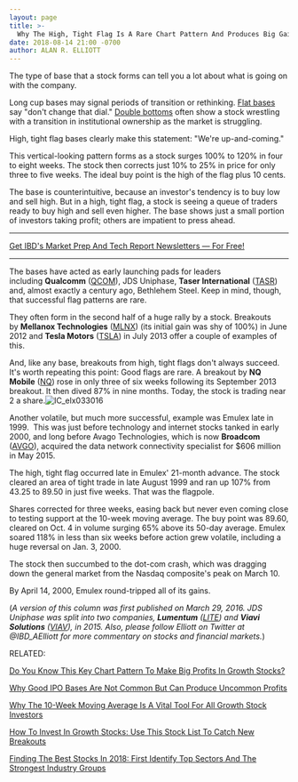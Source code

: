 ```yaml
---
layout: page
title: >-
  Why The High, Tight Flag Is A Rare Chart Pattern And Produces Big Gains
date: 2018-08-14 21:00 -0700
author: ALAN R. ELLIOTT
---
```





The type of base that a stock forms can tell you a lot about what is going on with the company.




Long cup bases may signal periods of transition or rethinking. [Flat bases](https://www.investors.com/how-to-invest/investors-corner/when-to-buy-the-basics-of-a-flat-base-a-super-growth-stock-pattern/) say "don't change that dial." [Double bottoms](https://www.investors.com/how-to-invest/investors-corner/what-is-double-bottom-base-biotech-stocks/) often show a stock wrestling with a transition in institutional ownership as the market is struggling.


High, tight flag bases clearly make this statement: "We're up-and-coming."


This vertical-looking pattern forms as a stock surges 100% to 120% in four to eight weeks. The stock then corrects just 10% to 25% in price for only three to five weeks. The ideal buy point is the high of the flag plus 10 cents.


The base is counterintuitive, because an investor's tendency is to buy low and sell high. But in a high, tight flag, a stock is seeing a queue of traders ready to buy high and sell even higher. The base shows just a small portion of investors taking profit; others are impatient to press ahead.




---


[Get IBD's Market Prep And Tech Report Newsletters — For Free!](https://shop.investors.com/offer/splashresponsive.aspx?id=ibd-newsletters&src=A00332A&intcode=NewsletterSignup_Editorial_Get)


---


The bases have acted as early launching pads for leaders including **Qualcomm** ([QCOM](https://research.investors.com/quote.aspx?symbol=QCOM)), JDS Uniphase, **Taser International** ([TASR](https://research.investors.com/quote.aspx?symbol=TASR)) and, almost exactly a century ago, Bethlehem Steel. Keep in mind, though, that successful flag patterns are rare.


They often form in the second half of a huge rally by a stock. Breakouts by **Mellanox Technologies** ([MLNX](https://research.investors.com/quote.aspx?symbol=MLNX)) (its initial gain was shy of 100%) in June 2012 and **Tesla Motors** ([TSLA](https://research.investors.com/quote.aspx?symbol=TSLA)) in July 2013 offer a couple of examples of this.


And, like any base, breakouts from high, tight flags don't always succeed. It's worth repeating this point: Good flags are rare. A breakout by **NQ Mobile** ([NQ](https://research.investors.com/quote.aspx?symbol=NQ)) rose in only three of six weeks following its September 2013 breakout. It then dived 87% in nine months. Today, the stock is trading near 2 a share.![IC_elx033016](https://www.investors.com/wp-content/uploads/2016/03/IC_elx033016-537x1024.jpg)


Another volatile, but much more successful, example was Emulex late in 1999.  This was just before technology and internet stocks tanked in early 2000, and long before Avago Technologies, which is now **Broadcom** ([AVGO](https://research.investors.com/quote.aspx?symbol=AVGO)), acquired the data network connectivity specialist for \$606 million in May 2015.


The high, tight flag occurred late in Emulex' 21-month advance. The stock cleared an area of tight trade in late August 1999 and ran up 107% from 43.25 to 89.50 in just five weeks. That was the flagpole.


Shares corrected for three weeks, easing back but never even coming close to testing support at the 10-week moving average. The buy point was 89.60, cleared on Oct. 4 in volume surging 65% above its 50-day average. Emulex soared 118% in less than six weeks before action grew volatile, including a huge reversal on Jan. 3, 2000.


The stock then succumbed to the dot-com crash, which was dragging down the general market from the Nasdaq composite's peak on March 10.


By April 14, 2000, Emulex round-tripped all of its gains.


(*A version of this column was first published on March 29, 2016. JDS Uniphase was split into two companies, **Lumentum** ([LITE](https://research.investors.com/quote.aspx?symbol=LITE)) and **Viavi Solutions** ([VIAV](https://research.investors.com/quote.aspx?symbol=VIAV)), in 2015. Also, please follow Elliott on Twitter at @IBD\_AElliott for more commentary on stocks and financial markets.*)


RELATED:


[Do You Know This Key Chart Pattern To Make Big Profits In Growth Stocks?](https://www.investors.com/how-to-invest/investors-corner/the-basics-how-to-analyze-a-stocks-cup-with-handle/)


[Why Good IPO Bases Are Not Common But Can Produce Uncommon Profits](https://www.investors.com/how-to-invest/investors-corner/ipo-bases-rich-gains/)


[Why The 10-Week Moving Average Is A Vital Tool For All Growth Stock Investors](https://www.investors.com/how-to-invest/investors-corner/searching-for-a-new-buy-point-watch-tests-of-the-10-week-moving-average/)


[How To Invest In Growth Stocks: Use This Stock List To Catch New Breakouts](https://research.investors.com/stock-lists/stock-spotlight/)


[Finding The Best Stocks In 2018: First Identify Top Sectors And The Strongest Industry Groups](https://www.investors.com/ibd-data-tables/)




